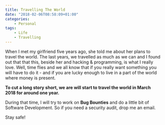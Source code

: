 ```yaml
---
title: Travelling The World
date: "2018-02-06T08:58:09+01:00"
categories:
    - Personal
tags:
    - Life
    - Travelling
---
```


When I met my girlfriend five years ago, she told me about her plans to travel the world. The last years,
we travelled as much as we can and I found out that that this, beside her and hacking & programming, is what I really love.
Well, time flies and we all know that if you really want something you will have to do it - and if you are lucky enough
to live in a part of the world where money is present.

**To cut a long story short, we are will start to travel the world in March 2018 for around one year.**

During that time, I will try to work on **Bug Bounties** and do a little bit of Software Development.
So if you need a security audit, drop me an email.

Stay safe!
